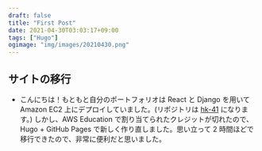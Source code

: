 ```yaml
---
draft: false
title: "First Post"
date: 2021-04-30T03:03:17+09:00
tags: ["Hugo"]
ogimage: "img/images/20210430.png"
---
```


## サイトの移行
- こんにちは！もともと自分のポートフォリオは React と Django を用いて Amazon EC2 上にデプロイしていました。(リポジトリは [hk-41](https://github.com/dilmnqvovpnmlib/hk-41) になります。) しかし、AWS Education で割り当てられたクレジットが切れたので、Hugo + GitHub Pages で新しく作り直しました。思い立って 2 時間ほどで移行できたので、非常に便利だと思いました。
